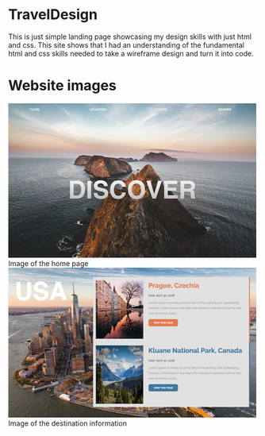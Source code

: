 # TravelDesign

This is just simple landing page showcasing my design skills with just html and css. This site shows that I had an understanding of the
fundamental html and css skills needed to take a wireframe design and turn it into code.

# Website images
![alt text](public/images/travelshot1.png "Description goes here")
Image of the home page
![alt text](public/images/travelshot2.png "Description goes here")
Image of the destination information